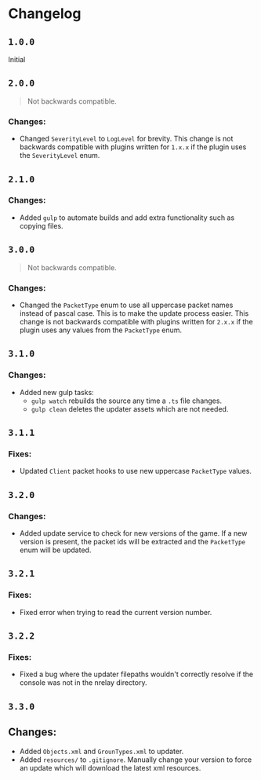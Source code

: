 # Changelog

## `1.0.0`
Initial

## `2.0.0`
> Not backwards compatible.
### Changes:
 + Changed `SeverityLevel` to `LogLevel` for brevity. This change is not backwards compatible with plugins written for `1.x.x` if the plugin uses the `SeverityLevel` enum.

## `2.1.0`
### Changes:
 + Added `gulp` to automate builds and add extra functionality such as copying files.

## `3.0.0`
> Not backwards compatible.
### Changes:
 + Changed the `PacketType` enum to use all uppercase packet names instead of pascal case. This is to make the update process easier. This change is not backwards compatible with plugins written for `2.x.x` if the plugin uses any values from the `PacketType` enum.

## `3.1.0`
### Changes:
 + Added new gulp tasks:
    + `gulp watch` rebuilds the source any time a `.ts` file changes.
    + `gulp clean` deletes the updater assets which are not needed.

## `3.1.1`
### Fixes:
 + Updated `Client` packet hooks to use new uppercase `PacketType` values.

## `3.2.0`
### Changes:
 + Added update service to check for new versions of the game. If a new version is present, the packet ids will be extracted and the `PacketType` enum will be updated.

 ## `3.2.1`
 ### Fixes:
 + Fixed error when trying to read the current version number.

## `3.2.2`
### Fixes:
 + Fixed a bug where the updater filepaths wouldn't correctly resolve if the console was not in the nrelay directory.

## `3.3.0`
## Changes:
 + Added `Objects.xml` and `GrounTypes.xml` to updater.
 + Added `resources/` to `.gitignore`. Manually change your version to force an update which will download the latest xml resources.
